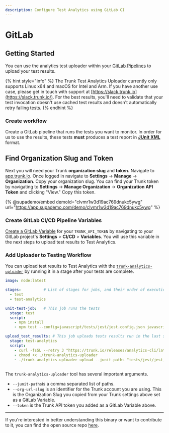 ```yaml
---
description: Configure Test Analytics using GitLab CI
---
```


# GitLab

## Getting Started

You can use the analytics test uploader within your [GitLab Pipelines](https://docs.gitlab.com/ee/ci/pipelines/) to upload your test results.

{% hint style="info" %}
The Trunk Test Analytics Uploader currently only supports Linux x64 and macOS for Intel and Arm. If you have another use case, please get in touch with support at [https://slack.trunk.io](https://slack.trunk.io/). For the best results, you'll need to validate that your test invocation doesn't use cached test results and doesn't automatically retry failing tests.
{% endhint %}

### Create workflow

Create a GitLab pipeline that runs the tests you want to monitor. In order for us to use the results, these tests **must** produces a test report in [**JUnit XML**](https://github.com/testmoapp/junitxml) format.

## Find Organization Slug and Token

Next you will need your Trunk **organization slug** and **token.** Navigate to [app.trunk.io](http://app.trunk.io). Once logged in navigate to **Settings** -> **Manage** -> **Organization**.  Copy your organization slug. You can find your Trunk token by navigating to **Settings** → **Manage Organization** → **Organization API Token** and clicking "View."  Copy this token.

{% @supademo/embed demoId="clvmr1w3d19ac769dnukc5ywg" url="https://app.supademo.com/demo/clvmr1w3d19ac769dnukc5ywg" %}

### Create GitLab CI/CD Pipeline Variables

[Create a GitLab Variable](https://docs.gitlab.com/ee/ci/variables/index.html#for-a-project) for your `TRUNK_API_TOKEN` by navigating to your GitLab project's **Settings** > **CI/CD** > **Variables**. You will use this variable in the next steps to upload test results to Test Analytics.

### Add Uploader to Testing Workflow

You can upload test results to Test Analytics with the [`trunk-analytics-uploader`](https://github.com/trunk-io/analytics-uploader) by running it in a stage after your tests are complete.

```yaml
image: node:latest

stages:          # List of stages for jobs, and their order of execution
  - test
  - test-analytics

unit-test-job:   # This job runs the tests
  stage: test    
  script:
    - npm install 
    - npm test --config=javascript/tests/jest/jest.config.json javascript/tests/jest/**/*.js

upload_test_results: # This job uploads tests results run in the last stage
  stage: test-analytics
  script:
    - curl -fsSL --retry 3 "https://trunk.io/releases/analytics-cli/latest" -o ./trunk-analytics-uploader
    - chmod +x ./trunk-analytics-uploader
    - ./trunk-analytics-uploader upload --junit-paths "tests/jest/jest_junit_test.xml" --org-url-slug <TRUNK_ORG_SLUG> --token $TRUNK_API_TOKEN
      
```

The `trunk-analytics-uploader` tool has several important arguments.&#x20;

* `--junit-paths`is a comma separated list of paths.
* `--org-url-slug` is an identifier for the Trunk account you are using. This is the Organization Slug you copied from your Trunk settings above set as a GitLab Variable.
* `--token` is the Trunk API token you added as a GitLab Variable above.

***

If you're interested in better understanding this binary or want to contribute to it, you can find the open source repo [here](https://github.com/trunk-io/analytics-cli).
